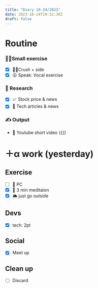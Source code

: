 ```yaml
---
title: "Diary 10-24/2023"  
date: 2023-10-24T19:32:34Z
draft: false
---
```


# Routine

### 🧘‍♀️Small exercise

- [x]  🧎‍♀️Crush + side
- [x]  😮 Speak: Vocal exercise

### 👀 Research

- [x]  📈 Stock price & news
- [x]  👾 Tech articles & news

### ✍️ Output

- 🎥 Youtube short video {{<youtube AAvlWiIRRq0>}}

# ＋α work (yesterday)

## Exercise

- [ ]  🧘 PC
- [x]  🧘 3 min meditaion
- [x]  🌦 just go outside

## Devs

- [x]  tech: 2pt

## Social

- [x]  Meet up

## Clean up

- [ ]  Discard